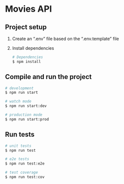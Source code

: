 # Movies API

## Project setup

1. Create an “.env” file based on the “.env.template” file

2. Install dependencies
    ```bash
    # Dependencies
    $ npm install
    ```

## Compile and run the project

```bash
# development
$ npm run start

# watch mode
$ npm run start:dev

# production mode
$ npm run start:prod
```

## Run tests

```bash
# unit tests
$ npm run test

# e2e tests
$ npm run test:e2e

# test coverage
$ npm run test:cov
```
